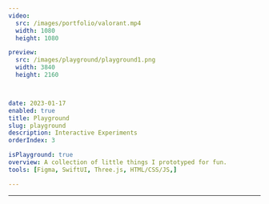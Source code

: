 ```yaml
---
video:
  src: /images/portfolio/valorant.mp4
  width: 1080
  height: 1080

preview:
  src: /images/playground/playground1.png
  width: 3840
  height: 2160



date: 2023-01-17
enabled: true
title: Playground
slug: playground
description: Interactive Experiments 
orderIndex: 3

isPlayground: true
overview: A collection of little things I prototyped for fun.
tools: [Figma, SwiftUI, Three.js, HTML/CSS/JS,]

---
```


---



